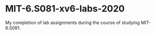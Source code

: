 # MIT-6.S081-xv6-labs-2020

My completion of lab assignments during the course of studying MIT-6.S081.

